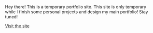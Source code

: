 Hey there! This is a temporary portfolio site. This site is only temporary while I finish some personal projects and design my main portfolio! Stay tuned!

[Visit the site](https://www.wclarke.me)

